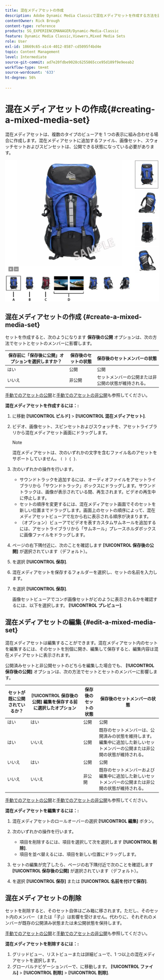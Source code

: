 ```yaml
---
title: 混在メディアセットの作成
description: Adobe Dynamic Media Classicで混在メディアセットを作成する方法を説明します。
contentOwner: Rick Brough
content-type: reference
products: SG_EXPERIENCEMANAGER/Dynamic-Media-Classic
feature: Dynamic Media Classic,Viewers,Mixed Media Sets
role: User
exl-id: 18669c65-a1c4-4012-8587-cd5095f4bd4e
topic: Content Management
level: Intermediate
source-git-commit: ad7e20fdbe9028c6255865cce95d109f9e9eeab2
workflow-type: tm+mt
source-wordcount: '633'
ht-degree: 56%

---
```


# 混在メディアセットの作成{#creating-a-mixed-media-set}

混在メディアセットは、複数のタイプのビューアを 1 つの表示に組み合わせる場合に作成します。混在メディアセットに追加するファイル、画像セット、スウォッチセットおよびスピンセットは、公開できる状態になっている必要があります。

![混在メディアセット](/help/using/assets/mm_mixed_media_set.png)

## 混在メディアセットの作成 {#create-a-mixed-media-set}

セットを作成すると、次のようになります **保存後の公開** オプションは、次の方法でセットとセットのメンバーに影響します。

| 保存前に「保存後に公開」オプションを選択しますか？ | 保存後のセットの状態 | 保存後のセットメンバーの状態 |
| --- | --- | --- |
| はい | 公開 | 公開 |
| いいえ | 非公開 | セットメンバーの公開または非公開の状態が維持される。 |

[手動でのアセットの公開](publishing-files.md#manually_publishing_assets)と[手動でのアセットの非公開](publishing-files.md#manually_unpublishing_assets)も参照してください。

**混在メディアセットを作成するには：:**

1. に移動 **[!UICONTROL ビルド]** > **[!UICONTROL 混在メディアセット]**.
1. ビデオ、画像セット、スピンセットおよびスウォッチを、アセットライブラリから混在メディアセット画面にドラッグします。

   >[!NOTE]
   >
   >混在メディアセットは、次のいずれかの文字を含むファイル名のアセットをサポートしていません。 `( ) { }`.

1. 次のいずれかの操作を行います。

   * サウンドトラックを追加するには、オーディオファイルをアセットライブラリから「サウンドトラック」ボックスにドラッグします。サウンドトラックは、画像が表示されている間、再生されます。ビデオの再生中に停止します。
   * セットの順序を変更するには、混在メディアセット画面でそのセットを新しい位置までドラッグします。画面上のセットの順序によって、混在メディアセットビューアで左から右に表示される順序が決まります。
   * （オプション）ビューアでビデオを表すカスタムサムネールを追加するには、アセットライブラリから「サムネール」プレースホルダボックスに画像ファイルをドラッグします。

1. ページの右下隅付近に、次のことを確認します **[!UICONTROL 保存後の公開]** が選択されています（デフォルト）。
1. を選択 **[!UICONTROL 保存]**.
1. 混在メディアセットを保存するフォルダーを選択し、セットの名前を入力します。
1. を選択 **[!UICONTROL 保存]**.

   画像セットビューアでコンボ画像セットがどのように表示されるかを確認するには、以下を選択します。 **[!UICONTROL プレビュー]**.

## 混在メディアセットの編集 {#edit-a-mixed-media-set}

混在メディアセットは編集することができます。混在メディアセット内のセットを編集するには、そのセットを別個に開き、編集して保存すると、編集内容は混在メディアセットに表示されます。

公開済みセットと非公開セットのどちらを編集した場合でも、 **[!UICONTROL 保存後の公開]** オプションは、次の方法でセットとセットのメンバーに影響します。

| セットが既に公開されているか？ | **[!UICONTROL 保存後の公開]** 編集を保存する前に選択したオプション | 保存後のセットの状態 | 保存後のセットメンバーの状態 |
| --- |--- |--- |--- |
| はい | はい | 公開 | 公開 |
| はい | いいえ | 公開 | 既存のセットメンバーは、公開済みの状態を維持します。 編集中に追加した新しいセットメンバーの公開または非公開の状態が維持される。 |
| いいえ | はい | 公開 | 公開 |
| いいえ | いいえ | 非公開 | 既存のセットメンバーおよび編集中に追加した新しいセットメンバーの公開または非公開の状態が維持される。 |

[手動でのアセットの公開](publishing-files.md#manually_publishing_assets)と[手動でのアセットの非公開](publishing-files.md#manually_unpublishing_assets)も参照してください。

**混在メディアセットを編集するには：:**

1. 混在メディアセットのロールオーバーの選択 **[!UICONTROL 編集]** ボタン。
1. 次のいずれかの操作を行います。

   * 項目を削除するには、項目を選択して次を選択します **[!UICONTROL 削除]**.
   * 項目を並べ替えるには、項目を新しい位置にドラッグします。

1. セットの編集が完了したら、ページの右下隅付近で次のことを確認します **[!UICONTROL 保存後の公開]** が選択されています（デフォルト）。
1. を選択 **[!UICONTROL 保存]** または **[!UICONTROL 名前を付けて保存]**.

## 混在メディアセットの削除

セットを削除すると、そのセット自体はごみ箱に移されます。ただし、そのセット内のメンバー（または「子」）は影響を受けません。代わりに、それぞれのメンバーが既存の公開済み状態または未公開状態を保持します。

[手動でのアセットの公開](publishing-files.md#manually_publishing_assets)と[手動でのアセットの非公開](publishing-files.md#manually_unpublishing_assets)も参照してください。

**混在メディアセットを削除するには：:**

1. グリッドビュー、リストビューまたは詳細ビューで、1 つ以上の混在メディアセットを選択します。
1. グローバルナビゲーションバーで、に移動します。 **[!UICONTROL ファイル]** > **[!UICONTROL 削除]** > **[!UICONTROL 削除]**.
